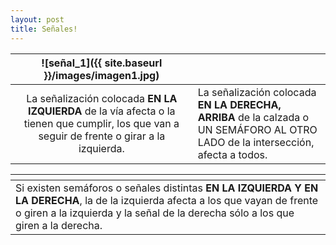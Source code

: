 ```yaml
---
layout: post
title: Señales!
---
```


|    ![señal_1]({{ site.baseurl }}/images/imagen1.jpg)    | ![]()                                                        |
| :----------------------------------------------------------: | ------------------------------------------------------------ |
| La señalización colocada **EN LA IZQUIERDA** de la vía afecta o la tienen que cumplir, los que van a seguir de frente o girar a la izquierda. | La señalización colocada **EN LA DERECHA, ARRIBA** de la calzada o UN SEMÁFORO AL OTRO LADO de la intersección, afecta a todos. |

| ![]()                                                        |
| :----------------------------------------------------------- |
| Si existen semáforos o señales distintas **EN LA IZQUIERDA Y EN LA DERECHA**, la de la izquierda afecta a los que vayan de frente o giren a la izquierda y la señal de la derecha sólo a los que giren a la derecha. |


